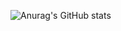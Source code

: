 

![Anurag's GitHub stats](https://github-readme-stats.vercel.app/api?username=anuraghazra&show_icons=true&theme=radical)

<!-- 
### Hi there 👋, my name is shriniket
#### frontend developer
I made this project just for fun, it allows you to create nice and simple GitHub Readme files that you can copy/paste and use in your profile.

Skills:  JS / HTML / CSS/C++/python/SQL/

- 🔭 I’m currently working on this page. 
- 🌱 I’m currently learning nodejs, DSA 


[<img src='https://cdn.jsdelivr.net/npm/simple-icons@3.0.1/icons/github.svg' alt='github' height='40'>](https://github.com/shriniket007)  [<img src='https://cdn.jsdelivr.net/npm/simple-icons@3.0.1/icons/linkedin.svg' alt='linkedin' height='40'>](https://www.linkedin.com/in/Shriniket-Kulkarni-255417225) -->  





<!--


![shriniket's GitHub stats](https://github-readme-stats.vercel.app/api?username=shriniket007&show_icons=true)


**Shriniket007/shriniket007** is a ✨ _special_ ✨ repository because its `README.md` (this file) appears on your GitHub profile.

Here are some ideas to get you started:

- 🔭 I’m currently working on ...
- 🌱 I’m currently learning ...
- 👯 I’m looking to collaborate on ...
- 🤔 I’m looking for help with ...
- 💬 Ask me about ...
- 📫 How to reach me: ...
- 😄 Pronouns: ...
- ⚡ Fun fact: ...
-->
